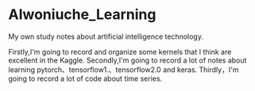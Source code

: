 # AIwoniuche_Learning
My own study notes about artificial intelligence technology.


Firstly,I'm going to record and organize some kernels that I think are excellent in the Kaggle.
Secondly,I'm going to record a lot of notes about learning pytorch、tensorflow1.、tensorflow2.0 and keras.
Thirdly，I'm going to record a lot of code about time series.

